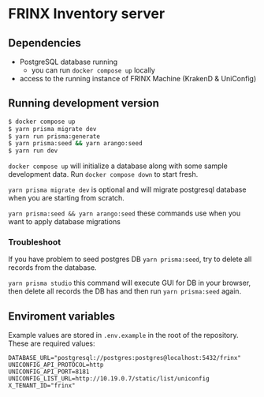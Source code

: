 # FRINX Inventory server

## Dependencies

- PostgreSQL database running
  - you can run `docker compose up` locally
- access to the running instance of FRINX Machine (KrakenD & UniConfig)

## Running development version

```bash
$ docker compose up
$ yarn prisma migrate dev
$ yarn run prisma:generate
$ yarn prisma:seed && yarn arango:seed
$ yarn run dev
```

`docker compose up` will initialize a database along with some sample development data. Run `docker compose down` to start fresh.

`yarn prisma migrate dev` is optional and will migrate postgresql database when you are starting from scratch.

`yarn prisma:seed && yarn arango:seed` these commands use when you want to apply database migrations

### Troubleshoot

If you have problem to seed postgres DB `yarn prisma:seed`, try to delete all records from the database.

`yarn prisma studio` this command will execute GUI for DB in your browser, then delete all records the DB has and then run `yarn prisma:seed` again.

## Enviroment variables

Example values are stored in `.env.example` in the root of the repository. These are required values:

```
DATABASE_URL="postgresql://postgres:postgres@localhost:5432/frinx"
UNICONFIG_API_PROTOCOL=http
UNICONFIG_API_PORT=8181
UNICONFIG_LIST_URL=http://10.19.0.7/static/list/uniconfig
X_TENANT_ID="frinx"
```
